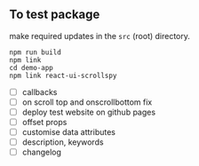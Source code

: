 ## To test package

make required updates in the `src` (root) directory.

```
npm run build
npm link
cd demo-app
npm link react-ui-scrollspy
```

- [ ] callbacks
- [ ] on scroll top and onscrollbottom fix
- [ ] deploy test website on github pages
- [ ] offset props
- [ ] customise data attributes
- [ ] description, keywords
- [ ] changelog

